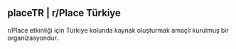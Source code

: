 ## placeTR | r/Place Türkiye

r/Place etkinliği için Türkiye kolunda kaynak oluşturmak amaçlı kurulmuş bir organizasyondur.
